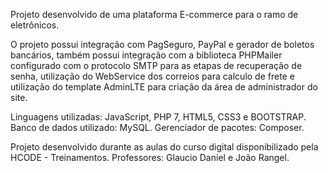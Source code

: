 Projeto desenvolvido de uma plataforma E-commerce para o ramo de eletrônicos.

O projeto possui integração com PagSeguro, PayPal e gerador de boletos bancários, também possui integração com a biblioteca PHPMailer configurado com o protocolo SMTP para as etapas de recuperação de senha, utilização do WebService dos correios para calculo de frete e utilização do template AdminLTE para criação da área de administrador do site. 

Linguagens utilizadas: JavaScript, PHP 7, HTML5, CSS3 e BOOTSTRAP.
Banco de dados utilizado: MySQL.
Gerenciador de pacotes: Composer.

Projeto desenvolvido durante as aulas do curso digital disponibilizado pela HCODE - Treinamentos.
Professores: Glaucio Daniel e João Rangel.
